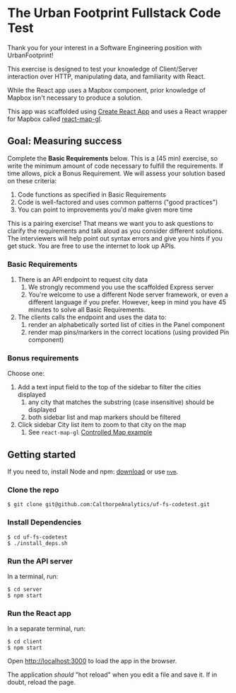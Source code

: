 # The Urban Footprint Fullstack Code Test

Thank you for your interest in a Software Engineering position with UrbanFootprint!

This exercise is designed to test your knowledge of Client/Server interaction over HTTP, manipulating data, and familiarity with React.

While the React app uses a Mapbox component, prior knowledge of Mapbox isn't necessary to produce a solution.

This app was scaffolded using [Create React App](https://reactjs.org/docs/create-a-new-react-app.html) and uses a React wrapper for Mapbox called [react-map-gl](https://visgl.github.io/react-map-gl/).

## Goal: Measuring success

Complete the **Basic Requirements** below. This is a  (45 min) exercise, so write the minimum amount of code necessary to fulfill the requirements. If time allows, pick a Bonus Requirement. We will assess your solution based on these criteria:

1. Code functions as specified in Basic Requirements
2. Code is well-factored and uses common patterns ("good practices")
3. You can point to improvements you'd make given more time

This is a pairing exercise! That means we want you to ask questions to clarify the requirements and talk aloud as you consider different solutions. The interviewers will help point out syntax errors and give you hints if you get stuck. You are free to use the internet to look up APIs.

### Basic Requirements
1. There is an API endpoint to request city data
   1. We strongly recommend you use the scaffolded Express server
   2. You're welcome to use a different Node server framework, or even a different language if you prefer. However, keep in mind you have 45 minutes to solve all Basic Requirements.
2. The clients calls the endpoint and uses the data to:
   1. render an alphabetically sorted list of cities in the Panel component
   2. render map pins/markers in the correct locations (using provided Pin component)

### Bonus requirements

Choose one:
1. Add a text input field to the top of the sidebar to filter the cities displayed
   1. any city that matches the substring (case insensitive) should be displayed
   2. both sidebar list and map markers should be filtered
2. Click sidebar City list item to zoom to that city on the map
   1. See `react-map-gl` [Controlled Map example](https://visgl.github.io/react-map-gl/docs/get-started/state-management#controlled-map)

## Getting started

If you need to, install Node and npm: [download](https://nodejs.org/en/download/) or use [`nvm`](https://github.com/nvm-sh/nvm#installing-and-updating).

### Clone the repo

```
$ git clone git@github.com:CalthorpeAnalytics/uf-fs-codetest.git
```

### Install Dependencies

```
$ cd uf-fs-codetest
$ ./install_deps.sh
```

### Run the API server

In a terminal, run:

```
$ cd server
$ npm start
```
### Run the React app

In a separate terminal, run:

```
$ cd client
$ npm start
```


Open [http://localhost:3000](http://localhost:3000) to load the app in the browser.

The application _should_ "hot reload" when you edit a file and save it. If in doubt, reload the page.
